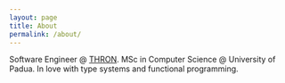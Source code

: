```yaml
---
layout: page
title: About
permalink: /about/
---
```


Software Engineer @ [THRON](https://www.thron.com). MSc in Computer Science @ University of Padua. In love with type systems and functional programming.
